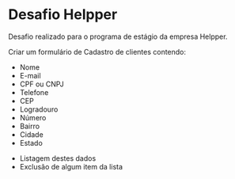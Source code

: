 # Desafio Helpper

Desafio realizado para o programa de estágio da empresa Helpper.

Criar um formulário de Cadastro de clientes contendo:

- Nome
- E-mail
- CPF ou CNPJ
- Telefone
- CEP
- Logradouro
- Número
- Bairro
- Cidade
- Estado

* Listagem destes dados
* Exclusão de algum item da lista
